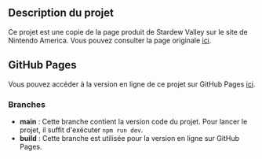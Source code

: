 ## Description du projet

Ce projet est une copie de la page produit de Stardew Valley sur le site de Nintendo America. Vous pouvez consulter la page originale [ici](https://www.nintendo.com/us/store/products/stardew-valley-switch/).

## GitHub Pages

Vous pouvez accéder à la version en ligne de ce projet sur GitHub Pages [ici](https://quentin-brandy.github.io/clone-page/).

### Branches

- **main** : Cette branche contient la version code du projet. Pour lancer le projet, il suffit d'exécuter `npm run dev`.
- **build** : Cette branche est utilisée pour la version en ligne sur GitHub Pages.